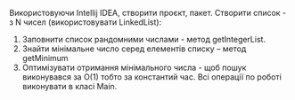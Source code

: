 Використовуючи Intellij IDEA, створити проєкт, пакет.
Створити список -  з N чисел (використовувати LinkedList):
1. Заповнити список рандомними числами - метод getIntegerList.
2. Знайти мінімальне число серед елементів списку – метод getMinimum
3. Оптимізувати отримання мінімального числа - щоб пошук виконувався за O(1) тобто за константий час.
Всі операції по роботі виконувати в класі Main.
